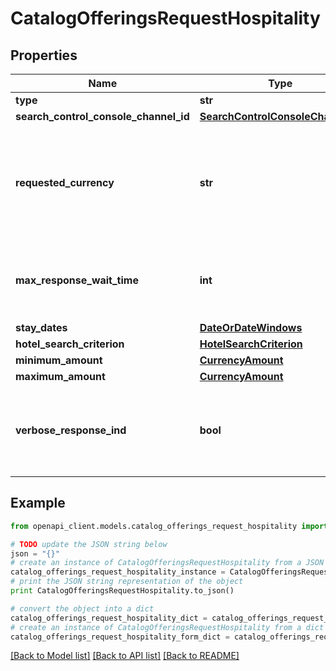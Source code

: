 # CatalogOfferingsRequestHospitality


## Properties
Name | Type | Description | Notes
------------ | ------------- | ------------- | -------------
**type** | **str** |  | [optional] 
**search_control_console_channel_id** | [**SearchControlConsoleChannelID**](SearchControlConsoleChannelID.md) |  | [optional] 
**requested_currency** | **str** | You can use requested currency to request conversion rate information. The response will return the currencyRateConversion object which will contain conversion rate of the requested currency. | [optional] 
**max_response_wait_time** | **int** | Maximum time (in milliseconds) to wait for provider responses before returning a response to the consumer of this service | [optional] 
**stay_dates** | [**DateOrDateWindows**](DateOrDateWindows.md) |  | 
**hotel_search_criterion** | [**HotelSearchCriterion**](HotelSearchCriterion.md) |  | [optional] 
**minimum_amount** | [**CurrencyAmount**](CurrencyAmount.md) |  | [optional] 
**maximum_amount** | [**CurrencyAmount**](CurrencyAmount.md) |  | [optional] 
**verbose_response_ind** | **bool** | Used to specify that a verbose response is to be returned.  Verbose responses repeat the Property information in each Product and do not return the reference list. | [optional] 

## Example

```python
from openapi_client.models.catalog_offerings_request_hospitality import CatalogOfferingsRequestHospitality

# TODO update the JSON string below
json = "{}"
# create an instance of CatalogOfferingsRequestHospitality from a JSON string
catalog_offerings_request_hospitality_instance = CatalogOfferingsRequestHospitality.from_json(json)
# print the JSON string representation of the object
print CatalogOfferingsRequestHospitality.to_json()

# convert the object into a dict
catalog_offerings_request_hospitality_dict = catalog_offerings_request_hospitality_instance.to_dict()
# create an instance of CatalogOfferingsRequestHospitality from a dict
catalog_offerings_request_hospitality_form_dict = catalog_offerings_request_hospitality.from_dict(catalog_offerings_request_hospitality_dict)
```
[[Back to Model list]](../README.md#documentation-for-models) [[Back to API list]](../README.md#documentation-for-api-endpoints) [[Back to README]](../README.md)


